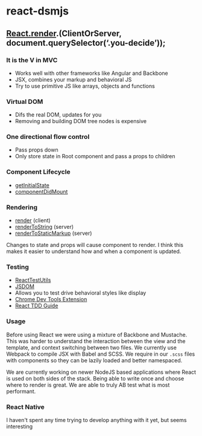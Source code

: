 # react-dsmjs

## [React.render](https://facebook.github.io/react/docs/top-level-api.html#react.render).(ClientOrServer, document.querySelector(‘.you-decide’));

### It is the V in MVC
* Works well with other frameworks like Angular and Backbone
* JSX, combines your markup and behavioral JS
* Try to use primitive JS like arrays, objects and functions

### Virtual DOM
* Difs the real DOM, updates for you
* Removing and building DOM tree nodes is expensive

### One directional flow control
* Pass props down
* Only store state in Root component and pass a props to children

### Component Lifecycle
* [getInitialState](https://facebook.github.io/react/docs/component-specs.html#getinitialstate)
* [componentDidMount](https://facebook.github.io/react/docs/component-specs.html#mounting-componentdidmount)

### Rendering
* [render](https://facebook.github.io/react/docs/top-level-api.html#react.render) (client)
* [renderToString](https://facebook.github.io/react/docs/top-level-api.html#react.rendertostring) (server)
* [renderToStaticMarkup](https://facebook.github.io/react/docs/top-level-api.html#react.rendertostaticmarkup) (server)

Changes to state and props will cause component to render. I think this makes it easier to understand how and when a component is updated.

### Testing
* [ReactTestUtils](https://facebook.github.io/react/docs/test-utils.html)
* [JSDOM](https://github.com/tmpvar/jsdom)
* Allows you to test drive behavioral styles like display
* [Chrome Dev Tools Extension](https://chrome.google.com/webstore/detail/react-developer-tools/fmkadmapgofadopljbjfkapdkoienihi?hl=en)
* [React TDD Guide](https://github.com/zpratt/react-tdd-guide)

### Usage

Before using React we were using a mixture of Backbone and Mustache. This was harder to understand the interaction between the view and the template, and context switching between two files. We currently use Webpack to compile JSX with Babel and SCSS. We require in our `.scss` files with components so they can be lazily loaded and better namespaced.

We are currently working on newer NodeJS based applications where React is used on both sides of the stack. Being able to write once and choose where to render is great. We are able to truly AB test what is most performant.

### React Native
I haven't spent any time trying to develop anything with it yet, but seems interesting
